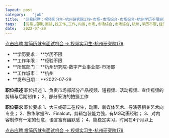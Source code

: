 ```yaml
---
layout:	post
category:	"job"
title:	"网易招聘：视频实习生-杭州研究院179-市场-市场综合-市场综合-杭州学历不限经验不限"
tags:	[网易,招聘,面试,找工作,工作,内推,市场,市场综合,市场综合,杭州,学历不限,经验不限]
date:	2022-07-29
---
```


[点击应聘 投简历就有面试机会 -> 视频实习生-杭州研究院179](http://mobile.bole.netease.com/bole/boleDetail?id=41921&employeeId=346f03c3cda5f04c&key=all)



- **学历要求： **学历不限
- **工作年限： **经验不限
- **所属部门： **杭州研究院-数字产业事业部-市场部
- **工作城市： **杭州
- **发布日期： **2022-07-29



**职位描述**
职位描述
1、负责市场部部分产品视频、短视频、活动视频、宣传视频的剪辑与后期制作；
2、部分采访的拍摄工作



**职位要求**
职位要求
1、大三或研二在校生，动画、新媒体艺术、导演等相关艺术向专业；
2、熟练掌握Pr、Finalcut，剪辑包装能力强，有MG动画经验；
3、对内容制作有一定的创意，语言富有幽默感；
4、能稳定实习，时间在4个月以上




[点击应聘 投简历就有面试机会 -> 视频实习生-杭州研究院179](http://mobile.bole.netease.com/bole/boleDetail?id=41921&employeeId=346f03c3cda5f04c&key=all)